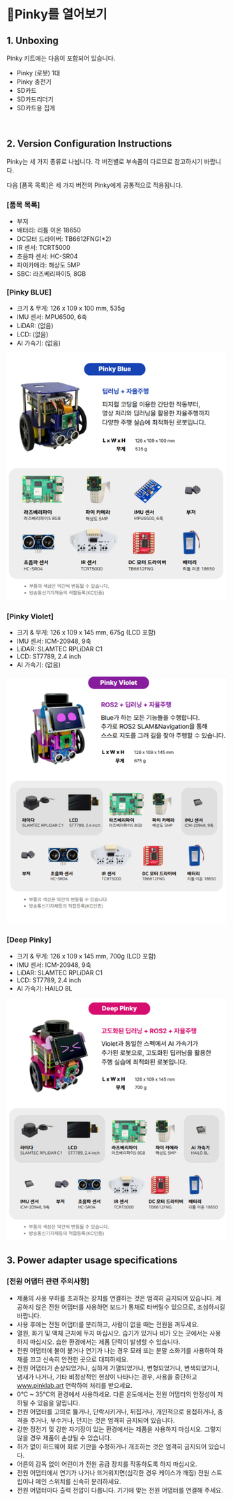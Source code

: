 # Pinky를 열어보기

## 1. Unboxing
Pinky 키트에는 다음이 포함되어 있습니다.
- Pinky (로봇) 1대
- Pinky 충전기
- SD카드
- SD카드리더기
- SD카드용 집게
<br>

## 2. Version Configuration Instructions
Pinky는 세 가지 종류로 나뉩니다. 각 버전별로 부속품이 다르므로 참고하시기 바랍니다.

다음 [품목 목록]은 세 가지 버전의 Pinky에게 공통적으로 적용됩니다.

### [품목 목록]
- 부저
- 배터리: 리튬 이온 18650
- DC모터 드라이버: TB6612FNG(*2)
- IR 센서: TCRT5000
- 초음파 센서: HC-SR04
- 파이카메라: 해상도 5MP
- SBC: 라즈베리파이5, 8GB

### [Pinky BLUE]
- 크기 & 무게: 126 x 109 x 100 mm, 535g
- IMU 센서: MPU6500, 6축
- LiDAR: (없음)
- LCD: (없음)
- AI 가속기: (없음)

![Image](https://github.com/pinklab-art/pinky_study/blob/main/picture/initial_setting/00_1.png)
<br>

### [Pinky Violet]
- 크기 & 무게: 126 x 109 x 145 mm, 675g (LCD 포함)
- IMU 센서: ICM-20948, 9축
- LiDAR: SLAMTEC RPLiDAR C1
- LCD: ST7789, 2.4 inch
- AI 가속기: (없음)

![Image](https://github.com/pinklab-art/pinky_study/blob/main/picture/initial_setting/00_2.png)
<br>

### [Deep Pinky]
- 크기 & 무게: 126 x 109 x 145 mm, 700g (LCD 포함)
- IMU 센서: ICM-20948, 9축
- LiDAR: SLAMTEC RPLiDAR C1
- LCD: ST7789, 2.4 inch
- AI 가속기: HAILO 8L

![Image](https://github.com/pinklab-art/pinky_study/blob/main/picture/initial_setting/00_3.png)
<br>


## 3. Power adapter usage specifications
### [전원 어댑터 관련 주의사항]
- 제품의 사용 부하를 초과하는 장치를 연결하는 것은 엄격히 금지되어 있습니다. 제공하지 않은 전원 어댑터를 사용하면 보드가 통채로 타버릴수 있으므로, 조심하시길 바랍니다.
- 사용 후에는 전원 어댑터를 분리하고, 사람이 없을 때는 전원을 꺼두세요.
- 열원, 화기 및 액체 근처에 두지 마십시오. 습기가 있거나 비가 오는 곳에서는 사용하지 마십시오. 습한 환경에서는 제품 단락이 발생할 수 있습니다.
- 전원 어댑터에 불이 붙거나 연기가 나는 경우 모래 또는 분말 소화기를 사용하여 화재를 끄고 신속히 안전한 곳으로 대피하세요.
- 전원 어댑터가 손상되었거나, 심하게 가열되었거나, 변형되었거나, 변색되었거나, 냄새가 나거나, 기타 비정상적인 현상이 나타나는 경우, 사용을 중단하고 www.pinklab.art 연락하여 처리를 받으세요.
- 0°C ~ 35°C의 환경에서 사용하세요. 다른 온도에서는 전원 어댑터의 안정성이 저하될 수 있음을 알립니다.
- 전원 어댑터를 고의로 뚫거나, 단락시키거나, 뒤집거나, 개인적으로 용접하거나, 충격을 주거나, 부수거나, 던지는 것은 엄격히 금지되어 있습니다.
- 강한 정전기 및 강한 자기장이 있는 환경에서는 제품을 사용하지 마십시오. 그렇지 않을 경우 제품이 손상될 수 있습니다.
- 허가 없이 하드웨어 회로 기판을 수정하거나 개조하는 것은 엄격히 금지되어 있습니다.
- 어른의 감독 없이 어린이가 전원 공급 장치를 작동하도록 하지 마십시오.
- 전원 어댑터에서 연기가 나거나 뜨거워지면(심각한 경우 케이스가 깨짐) 전원 스트립이나 메인 스위치를 신속히 분리하세요.
- 전원 어댑터마다 출력 전압이 다릅니다. 기기에 맞는 전원 어댑터를 연결해 주세요.
